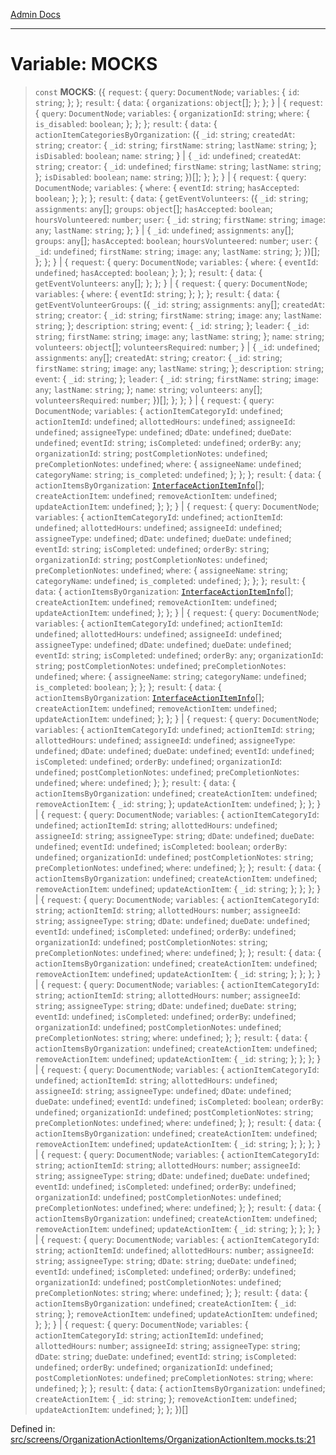 [Admin Docs](/)

***

# Variable: MOCKS

> `const` **MOCKS**: (\{ `request`: \{ `query`: `DocumentNode`; `variables`: \{ `id`: `string`; \}; \}; `result`: \{ `data`: \{ `organizations`: `object`[]; \}; \}; \} \| \{ `request`: \{ `query`: `DocumentNode`; `variables`: \{ `organizationId`: `string`; `where`: \{ `is_disabled`: `boolean`; \}; \}; \}; `result`: \{ `data`: \{ `actionItemCategoriesByOrganization`: (\{ `_id`: `string`; `createdAt`: `string`; `creator`: \{ `_id`: `string`; `firstName`: `string`; `lastName`: `string`; \}; `isDisabled`: `boolean`; `name`: `string`; \} \| \{ `_id`: `undefined`; `createdAt`: `string`; `creator`: \{ `_id`: `undefined`; `firstName`: `string`; `lastName`: `string`; \}; `isDisabled`: `boolean`; `name`: `string`; \})[]; \}; \}; \} \| \{ `request`: \{ `query`: `DocumentNode`; `variables`: \{ `where`: \{ `eventId`: `string`; `hasAccepted`: `boolean`; \}; \}; \}; `result`: \{ `data`: \{ `getEventVolunteers`: (\{ `_id`: `string`; `assignments`: `any`[]; `groups`: `object`[]; `hasAccepted`: `boolean`; `hoursVolunteered`: `number`; `user`: \{ `_id`: `string`; `firstName`: `string`; `image`: `any`; `lastName`: `string`; \}; \} \| \{ `_id`: `undefined`; `assignments`: `any`[]; `groups`: `any`[]; `hasAccepted`: `boolean`; `hoursVolunteered`: `number`; `user`: \{ `_id`: `undefined`; `firstName`: `string`; `image`: `any`; `lastName`: `string`; \}; \})[]; \}; \}; \} \| \{ `request`: \{ `query`: `DocumentNode`; `variables`: \{ `where`: \{ `eventId`: `undefined`; `hasAccepted`: `boolean`; \}; \}; \}; `result`: \{ `data`: \{ `getEventVolunteers`: `any`[]; \}; \}; \} \| \{ `request`: \{ `query`: `DocumentNode`; `variables`: \{ `where`: \{ `eventId`: `string`; \}; \}; \}; `result`: \{ `data`: \{ `getEventVolunteerGroups`: (\{ `_id`: `string`; `assignments`: `any`[]; `createdAt`: `string`; `creator`: \{ `_id`: `string`; `firstName`: `string`; `image`: `any`; `lastName`: `string`; \}; `description`: `string`; `event`: \{ `_id`: `string`; \}; `leader`: \{ `_id`: `string`; `firstName`: `string`; `image`: `any`; `lastName`: `string`; \}; `name`: `string`; `volunteers`: `object`[]; `volunteersRequired`: `number`; \} \| \{ `_id`: `undefined`; `assignments`: `any`[]; `createdAt`: `string`; `creator`: \{ `_id`: `string`; `firstName`: `string`; `image`: `any`; `lastName`: `string`; \}; `description`: `string`; `event`: \{ `_id`: `string`; \}; `leader`: \{ `_id`: `string`; `firstName`: `string`; `image`: `any`; `lastName`: `string`; \}; `name`: `string`; `volunteers`: `any`[]; `volunteersRequired`: `number`; \})[]; \}; \}; \} \| \{ `request`: \{ `query`: `DocumentNode`; `variables`: \{ `actionItemCategoryId`: `undefined`; `actionItemId`: `undefined`; `allottedHours`: `undefined`; `assigneeId`: `undefined`; `assigneeType`: `undefined`; `dDate`: `undefined`; `dueDate`: `undefined`; `eventId`: `string`; `isCompleted`: `undefined`; `orderBy`: `any`; `organizationId`: `string`; `postCompletionNotes`: `undefined`; `preCompletionNotes`: `undefined`; `where`: \{ `assigneeName`: `undefined`; `categoryName`: `string`; `is_completed`: `undefined`; \}; \}; \}; `result`: \{ `data`: \{ `actionItemsByOrganization`: [`InterfaceActionItemInfo`](../../../../utils/interfaces/interfaces/InterfaceActionItemInfo.md)[]; `createActionItem`: `undefined`; `removeActionItem`: `undefined`; `updateActionItem`: `undefined`; \}; \}; \} \| \{ `request`: \{ `query`: `DocumentNode`; `variables`: \{ `actionItemCategoryId`: `undefined`; `actionItemId`: `undefined`; `allottedHours`: `undefined`; `assigneeId`: `undefined`; `assigneeType`: `undefined`; `dDate`: `undefined`; `dueDate`: `undefined`; `eventId`: `string`; `isCompleted`: `undefined`; `orderBy`: `string`; `organizationId`: `string`; `postCompletionNotes`: `undefined`; `preCompletionNotes`: `undefined`; `where`: \{ `assigneeName`: `string`; `categoryName`: `undefined`; `is_completed`: `undefined`; \}; \}; \}; `result`: \{ `data`: \{ `actionItemsByOrganization`: [`InterfaceActionItemInfo`](../../../../utils/interfaces/interfaces/InterfaceActionItemInfo.md)[]; `createActionItem`: `undefined`; `removeActionItem`: `undefined`; `updateActionItem`: `undefined`; \}; \}; \} \| \{ `request`: \{ `query`: `DocumentNode`; `variables`: \{ `actionItemCategoryId`: `undefined`; `actionItemId`: `undefined`; `allottedHours`: `undefined`; `assigneeId`: `undefined`; `assigneeType`: `undefined`; `dDate`: `undefined`; `dueDate`: `undefined`; `eventId`: `string`; `isCompleted`: `undefined`; `orderBy`: `any`; `organizationId`: `string`; `postCompletionNotes`: `undefined`; `preCompletionNotes`: `undefined`; `where`: \{ `assigneeName`: `string`; `categoryName`: `undefined`; `is_completed`: `boolean`; \}; \}; \}; `result`: \{ `data`: \{ `actionItemsByOrganization`: [`InterfaceActionItemInfo`](../../../../utils/interfaces/interfaces/InterfaceActionItemInfo.md)[]; `createActionItem`: `undefined`; `removeActionItem`: `undefined`; `updateActionItem`: `undefined`; \}; \}; \} \| \{ `request`: \{ `query`: `DocumentNode`; `variables`: \{ `actionItemCategoryId`: `undefined`; `actionItemId`: `string`; `allottedHours`: `undefined`; `assigneeId`: `undefined`; `assigneeType`: `undefined`; `dDate`: `undefined`; `dueDate`: `undefined`; `eventId`: `undefined`; `isCompleted`: `undefined`; `orderBy`: `undefined`; `organizationId`: `undefined`; `postCompletionNotes`: `undefined`; `preCompletionNotes`: `undefined`; `where`: `undefined`; \}; \}; `result`: \{ `data`: \{ `actionItemsByOrganization`: `undefined`; `createActionItem`: `undefined`; `removeActionItem`: \{ `_id`: `string`; \}; `updateActionItem`: `undefined`; \}; \}; \} \| \{ `request`: \{ `query`: `DocumentNode`; `variables`: \{ `actionItemCategoryId`: `undefined`; `actionItemId`: `string`; `allottedHours`: `undefined`; `assigneeId`: `string`; `assigneeType`: `string`; `dDate`: `undefined`; `dueDate`: `undefined`; `eventId`: `undefined`; `isCompleted`: `boolean`; `orderBy`: `undefined`; `organizationId`: `undefined`; `postCompletionNotes`: `string`; `preCompletionNotes`: `undefined`; `where`: `undefined`; \}; \}; `result`: \{ `data`: \{ `actionItemsByOrganization`: `undefined`; `createActionItem`: `undefined`; `removeActionItem`: `undefined`; `updateActionItem`: \{ `_id`: `string`; \}; \}; \}; \} \| \{ `request`: \{ `query`: `DocumentNode`; `variables`: \{ `actionItemCategoryId`: `string`; `actionItemId`: `string`; `allottedHours`: `number`; `assigneeId`: `string`; `assigneeType`: `string`; `dDate`: `undefined`; `dueDate`: `undefined`; `eventId`: `undefined`; `isCompleted`: `undefined`; `orderBy`: `undefined`; `organizationId`: `undefined`; `postCompletionNotes`: `string`; `preCompletionNotes`: `undefined`; `where`: `undefined`; \}; \}; `result`: \{ `data`: \{ `actionItemsByOrganization`: `undefined`; `createActionItem`: `undefined`; `removeActionItem`: `undefined`; `updateActionItem`: \{ `_id`: `string`; \}; \}; \}; \} \| \{ `request`: \{ `query`: `DocumentNode`; `variables`: \{ `actionItemCategoryId`: `string`; `actionItemId`: `string`; `allottedHours`: `number`; `assigneeId`: `string`; `assigneeType`: `string`; `dDate`: `undefined`; `dueDate`: `string`; `eventId`: `undefined`; `isCompleted`: `undefined`; `orderBy`: `undefined`; `organizationId`: `undefined`; `postCompletionNotes`: `undefined`; `preCompletionNotes`: `string`; `where`: `undefined`; \}; \}; `result`: \{ `data`: \{ `actionItemsByOrganization`: `undefined`; `createActionItem`: `undefined`; `removeActionItem`: `undefined`; `updateActionItem`: \{ `_id`: `string`; \}; \}; \}; \} \| \{ `request`: \{ `query`: `DocumentNode`; `variables`: \{ `actionItemCategoryId`: `undefined`; `actionItemId`: `string`; `allottedHours`: `undefined`; `assigneeId`: `string`; `assigneeType`: `undefined`; `dDate`: `undefined`; `dueDate`: `undefined`; `eventId`: `undefined`; `isCompleted`: `boolean`; `orderBy`: `undefined`; `organizationId`: `undefined`; `postCompletionNotes`: `string`; `preCompletionNotes`: `undefined`; `where`: `undefined`; \}; \}; `result`: \{ `data`: \{ `actionItemsByOrganization`: `undefined`; `createActionItem`: `undefined`; `removeActionItem`: `undefined`; `updateActionItem`: \{ `_id`: `string`; \}; \}; \}; \} \| \{ `request`: \{ `query`: `DocumentNode`; `variables`: \{ `actionItemCategoryId`: `string`; `actionItemId`: `string`; `allottedHours`: `number`; `assigneeId`: `string`; `assigneeType`: `string`; `dDate`: `undefined`; `dueDate`: `undefined`; `eventId`: `undefined`; `isCompleted`: `undefined`; `orderBy`: `undefined`; `organizationId`: `undefined`; `postCompletionNotes`: `undefined`; `preCompletionNotes`: `undefined`; `where`: `undefined`; \}; \}; `result`: \{ `data`: \{ `actionItemsByOrganization`: `undefined`; `createActionItem`: `undefined`; `removeActionItem`: `undefined`; `updateActionItem`: \{ `_id`: `string`; \}; \}; \}; \} \| \{ `request`: \{ `query`: `DocumentNode`; `variables`: \{ `actionItemCategoryId`: `string`; `actionItemId`: `undefined`; `allottedHours`: `number`; `assigneeId`: `string`; `assigneeType`: `string`; `dDate`: `string`; `dueDate`: `undefined`; `eventId`: `undefined`; `isCompleted`: `undefined`; `orderBy`: `undefined`; `organizationId`: `undefined`; `postCompletionNotes`: `undefined`; `preCompletionNotes`: `string`; `where`: `undefined`; \}; \}; `result`: \{ `data`: \{ `actionItemsByOrganization`: `undefined`; `createActionItem`: \{ `_id`: `string`; \}; `removeActionItem`: `undefined`; `updateActionItem`: `undefined`; \}; \}; \} \| \{ `request`: \{ `query`: `DocumentNode`; `variables`: \{ `actionItemCategoryId`: `string`; `actionItemId`: `undefined`; `allottedHours`: `number`; `assigneeId`: `string`; `assigneeType`: `string`; `dDate`: `string`; `dueDate`: `undefined`; `eventId`: `string`; `isCompleted`: `undefined`; `orderBy`: `undefined`; `organizationId`: `undefined`; `postCompletionNotes`: `undefined`; `preCompletionNotes`: `string`; `where`: `undefined`; \}; \}; `result`: \{ `data`: \{ `actionItemsByOrganization`: `undefined`; `createActionItem`: \{ `_id`: `string`; \}; `removeActionItem`: `undefined`; `updateActionItem`: `undefined`; \}; \}; \})[]

Defined in: [src/screens/OrganizationActionItems/OrganizationActionItem.mocks.ts:21](https://github.com/gautam-divyanshu/talawa-admin/blob/7e5a95aa37ca1c5b95489b6b18ea8cf85fb3559b/src/screens/OrganizationActionItems/OrganizationActionItem.mocks.ts#L21)
